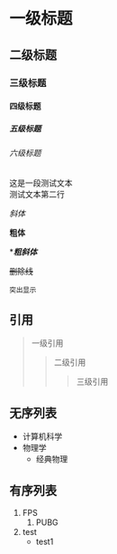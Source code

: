 # 一级标题
## 二级标题
### 三级标题
#### 四级标题
##### 五级标题
###### 六级标题

这是一段测试文本<br>
测试文本第二行

*斜体*

**粗体**

****粗斜体***

~~删除线~~

`突出显示`


## 引用
> 一级引用
>> 二级引用
>>> 三级引用

## 无序列表
* 计算机科学
* 物理学
	* 经典物理

## 有序列表
1. FPS
	1. PUBG
2. test
	* test1

